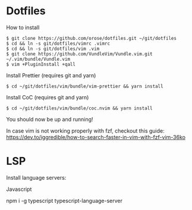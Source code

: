 # Dotfiles

How to install

    $ git clone https://github.com/orose/dotfiles.git ~/git/dotfiles
    $ cd && ln -s git/dotfiles/vimrc .vimrc
    $ cd && ln -s git/dotfiles/vim .vim
    $ git clone https://github.com/VundleVim/Vundle.vim.git ~/.vim/bundle/Vundle.vim
    $ vim +PluginInstall +qall

Install Prettier (requires git and yarn)

    $ cd ~/git/dotfiles/vim/bundle/vim-prettier && yarn install

Install CoC (requires git and yarn)

    $ cd ~/git/dotfiles/vim/bundle/coc.nvim && yarn install

You should now be up and running!

In case vim is not working properly with fzf, checkout this guide: https://dev.to/iggredible/how-to-search-faster-in-vim-with-fzf-vim-36ko

# LSP

Install language servers:

Javascript

npm i -g typescript typescript-language-server
